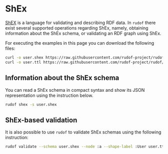 # ShEx

[ShEX](https://shex.io/shex-semantics/) is a language for validating and describing RDF data.
In `rudof` there exist several supported operations regarding ShEx, namely, obtaining information about the ShEx schema, or validating an RDF graph using ShEx.

For executing the examples in this page you can download the following files:

```sh
curl -o user.shex https://raw.githubusercontent.com/rudof-project/rudof/refs/heads/master/examples/user.shex
curl -o user.ttl https://raw.githubusercontent.com/rudof-project/rudof/refs/heads/master/examples/user.ttl
```

## Information about the ShEx schema

You can read a ShEx schema in compact syntax and show its JSON representation using the instruction below.

```sh
rudof shex -s user.shex
```

## ShEx-based validation

It is also possible to use `rudof` to validate ShEx schemas using the following instruction:

```sh
rudof validate --schema user.shex --node :a --shape-label :User user.ttl
```
